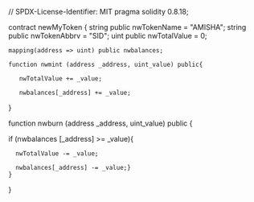 // SPDX-License-Identifier: MIT
pragma solidity 0.8.18;

contract newMyToken {
    string public nwTokenName = "AMISHA";
    string public nwTokenAbbrv = "SID";
    uint public nwTotalValue = 0;

    mapping(address => uint) public nwbalances;
    
    function nwmint (address _address, uint_value) public{ 

       nwTotalValue += _value;

       nwbalances[_address] += _value;

}

   function nwburn (address _address, uint_value) public {

   if (nwbalances [_address] >= _value){

      nwTotalValue -= _value;

      nwbalances[_address] -= _value;}
    }
   

  
 }
